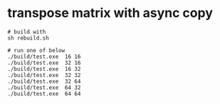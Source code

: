 # transpose matrix with async copy

```
# build with 
sh rebuild.sh

# run one of below
./build/test.exe  16 16
./build/test.exe  32 16
./build/test.exe  16 32
./build/test.exe  32 32
./build/test.exe  32 64
./build/test.exe  64 32
./build/test.exe  64 64
```